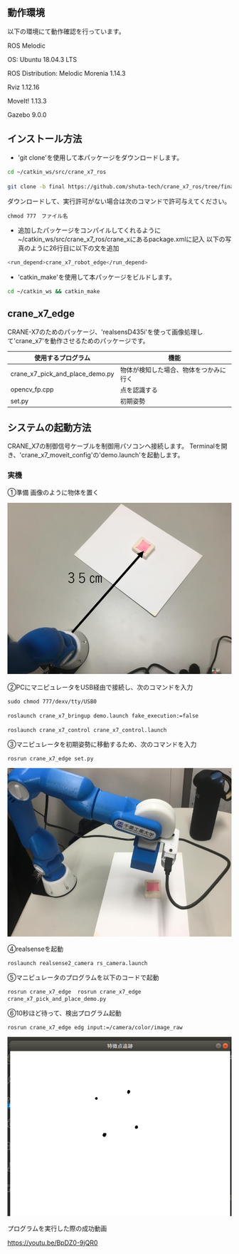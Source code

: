 ## 動作環境

以下の環境にて動作確認を行っています。

ROS Melodic

OS: Ubuntu 18.04.3 LTS

ROS Distribution: Melodic Morenia 1.14.3

Rviz 1.12.16

MoveIt! 1.13.3

Gazebo 9.0.0

## インストール方法

- 'git clone'を使用して本パッケージをダウンロードします。

```sh	
cd ~/catkin_ws/src/crane_x7_ros

git clone -b final https://github.com/shuta-tech/crane_x7_ros/tree/final/crane_x7_edge
```

ダウンロードして、実行許可がない場合は次のコマンドで許可与えてください。

	chmod 777　ファイル名

- 追加したパッケージをコンパイルしてくれるように~/catkin_ws/src/crane_x7_ros/crane_xにあるpackage.xmlに記入
  以下の写真のように26行目に以下の文を追加

```sh
<run_depend>crane_x7_robot_edge</run_depend>
```

- 'catkin_make'を使用して本パッケージをビルドします。

```sh
cd ~/catkin_ws && catkin_make
```

## crane_x7_edge

CRANE-X7のためのパッケージ、'realsensD435i'を使って画像処理して'crane_x7'を動作させるためのパッケージです。

| 使用するプログラム | 機能 |
----|----
| crane_x7_pick_and_place_demo.py | 物体が検知した場合、物体をつかみに行く |
| opencv_fp.cpp | 点を認識する |
| set.py | 初期姿勢 |

## システムの起動方法

CRANE_X7の制御信号ケーブルを制御用パソコンへ接続します。 Terminalを開き、'crane_x7_moveit_config'の'demo.launch'を起動します。

### 実機

①準備
画像のように物体を置く

![bringup](https://github.com/piropann/crane_x7_ros/blob/master/crane_x7_examples/srv/wef.png "bringup")

②PCにマニピュレータをUSB経由で接続し、次のコマンドを入力

	sudo chmod 777/dexv/tty/USB0

	roslaunch crane_x7_bringup demo.launch fake_execution:=false

	roslaunch crane_x7_control crane_x7_control.launch

➂マニピュレータを初期姿勢に移動するため、次のコマンドを入力

	rosrun crane_x7_edge set.py

![bringup](https://github.com/piropann/crane_x7_ros/blob/master/crane_x7_examples/srv/ima.jpg "bringup")

➃realsenseを起動

	roslaunch realsense2_camera rs_camera.launch

➄マニピュレータのプログラムを以下のコードで起動

	rosrun crane_x7_edge  rosrun crane_x7_edge crane_x7_pick_and_place_demo.py


➅10秒ほど待って、検出プログラム起動

	rosrun crane_x7_edge edg input:=/camera/color/image_raw

![bringup](https://github.com/piropann/crane_x7_ros/blob/master/crane_x7_examples/srv/123.png "bringup")

プログラムを実行した際の成功動画

https://youtu.be/BpDZ0-9jQR0
